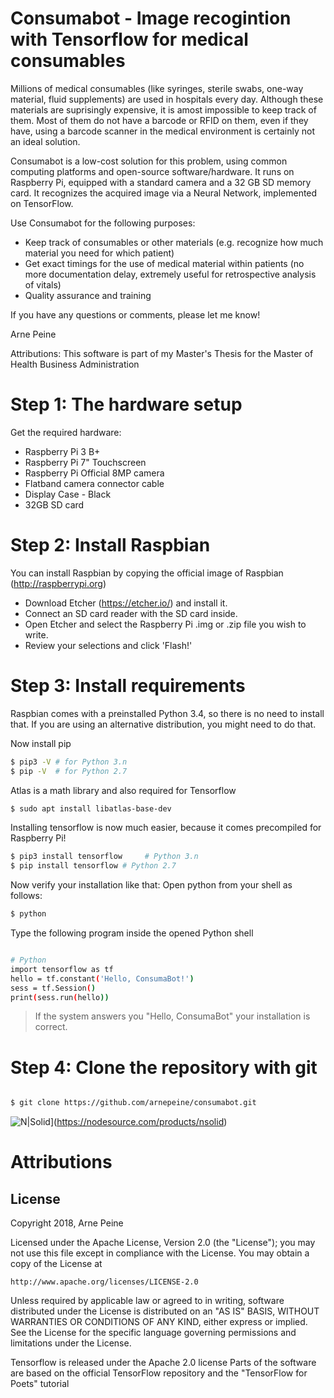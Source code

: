# Consumabot - Image recogintion with Tensorflow for medical consumables

Millions of medical consumables (like syringes, sterile swabs, one-way material, fluid supplements) are used in hospitals every day. Although these materials are suprisingly expensive, it is amost impossible to keep track of them. Most of them do not have a barcode or RFID on them, even if they have, using a barcode scanner in the medical environment is certainly not an ideal solution.

Consumabot is a low-cost solution for this problem, using common computing platforms and open-source software/hardware. It runs on Raspberry Pi, equipped with a standard camera and a 32 GB SD memory card. It recognizes the acquired image via a Neural Network, implemented on TensorFlow.

Use Consumabot for the following purposes:
- Keep track of consumables or other materials (e.g. recognize how much material you need for which patient)
- Get exact timings for the use of medical material within patients (no more documentation delay, extremely useful for retrospective analysis of vitals)
- Quality assurance and training

If you have any questions or comments, please let me know!

Arne Peine

Attributions: This software is part of my Master's Thesis for the Master of Health Business Administration

# Step 1: The hardware setup
Get the required hardware:
- Raspberry Pi 3 B+
- Raspberry Pi 7" Touchscreen 
- Raspberry Pi Official 8MP camera
- Flatband camera connector cable
- Display Case - Black
- 32GB SD card

# Step 2: Install Raspbian
You can install Raspbian by copying the official image of Raspbian (http://raspberrypi.org)
- Download Etcher (https://etcher.io/) and install it.
- Connect an SD card reader with the SD card inside.
- Open Etcher and select the Raspberry Pi .img or .zip file you wish to write.
- Review your selections and click 'Flash!'

# Step 3: Install requirements
Raspbian comes with a preinstalled Python 3.4, so there is no need to install that. If you are using an alternative distribution, you might need to do that.

Now install pip

```sh
$ pip3 -V # for Python 3.n
$ pip -V  # for Python 2.7
```

Atlas is a math library and also required for Tensorflow

```sh
$ sudo apt install libatlas-base-dev
```

Installing tensorflow is now much easier, because it comes precompiled for Raspberry Pi!

```sh
$ pip3 install tensorflow     # Python 3.n
$ pip install tensorflow # Python 2.7
```

Now verify your installation like that: Open python from your shell as follows:
```sh
$ python
```

Type the following program inside the opened Python shell

```sh

# Python
import tensorflow as tf
hello = tf.constant('Hello, ConsumaBot!')
sess = tf.Session()
print(sess.run(hello))
```

> If the system answers you "Hello, ConsumaBot" your installation is correct.

# Step 4: Clone the repository with git

```sh

$ git clone https://github.com/arnepeine/consumabot.git
```

![N|Solid](https://cldup.com/dTxpPi9lDf.thumb.png)](https://nodesource.com/products/nsolid)
# Attributions


License
----

Copyright 2018, Arne Peine

Licensed under the Apache License, Version 2.0 (the "License");
you may not use this file except in compliance with the License.
You may obtain a copy of the License at

    http://www.apache.org/licenses/LICENSE-2.0

Unless required by applicable law or agreed to in writing, software
distributed under the License is distributed on an "AS IS" BASIS,
WITHOUT WARRANTIES OR CONDITIONS OF ANY KIND, either express or implied.
See the License for the specific language governing permissions and
limitations under the License.

Tensorflow is released under the Apache 2.0 license
Parts of the software are based on the official TensorFlow repository and the "TensorFlow for Poets" tutorial
